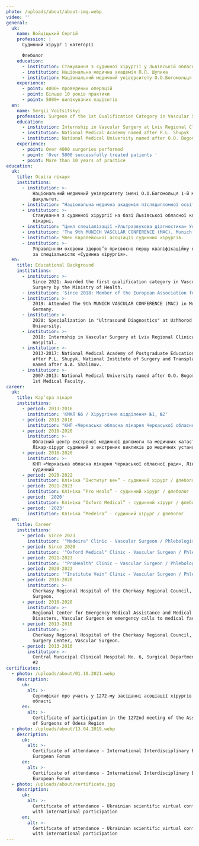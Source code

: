 ```yaml
---
photo: /uploads/about/about-img.webp
video: ''
general:
  uk:
    name: Войціцький Сергій
    profession: |
      Судинний хірург 1 категорії

      Флеболог
    education:
      - institution: Стажування з судинної хірургії у Львівській обласній клінічній лікарні
      - institution: Національна медична академія П.Л. Шупика
      - institution: Національний медичний університету О.О.Богомольця
    experience:
      - point: 4000+ проведених операцій
      - point: Більше 10 років практики
      - point: 5000+ вилікуваних пацієнтів
  en:
    name: Sergii Voitsitskyi
    profession: Surgеon of the 1st Qualification Category in Vascular Surgery Phlebologist
    education:
      - institution: Internship in Vascular Surgery at Lviv Regional Clinical Hospital
      - institution: National Medical Academy named after P.L. Shupyk
      - institution: National Medical University named after O.O. Bogomolets
    experience:
      - point: Over 4000 surgeries performed
      - point: 'Over 5000 successfully treated patients '
      - point: More than 10 years of practice
education:
  uk:
    title: Освіта лікаря
    institutions:
      - institution: >-
          Національний медичний університету імені О.О.Богомольця 1-й медичний
          факультет.
      - institution: "Національна медична академія післядипломної освіти ім. П.Л. Шупика «Національний інститут хірургії та трансплантології ім. О.О. Шалімова»\_"
      - institution: >-
          Стажування з судинної хірургії на базі Львівської обласної клінічної
          лікарні.
      - institution: "Цикл спеціалізації «Ультразвукова діагностика» Ужгородський національний університет\_"
      - institution: 'The 9th MUNICH VASCULAR CONFERENCE (MAC), Munich, Germany.'
      - institution: Член Європейської асоціації судинних хірургів.
      - institution: >-
          Управлінням охорони здоров’я присвоєно першу кваліфікаційну категорію
          за спеціальністю «Судинна хірургія».
  en:
    title: Educational Background
    institutions:
      - institution: >-
          Since 2021: Awarded the first qualification category in Vascular
          Surgery by the Ministry of Health.
      - institution: 'Since 2018: Member of the European Association for Vascular Surgeons.'
      - institution: >-
          2019: Attended The 9th MUNICH VASCULAR CONFERENCE (MAC) in Munich,
          Germany.
      - institution: >-
          2020: Specialization in "Ultrasound Diagnostics" at Uzhhorod National
          University.
      - institution: >-
          2018: Internship in Vascular Surgery at Lviv Regional Clinical
          Hospital.
      - institution: >-
          2013-2017: National Medical Academy of Postgraduate Education named
          after P.L. Shupyk, National Institute of Surgery and Transplantology
          named after A.A. Shalimov.
      - institution: >-
          2007-2013: National Medical University named after O.O. Bogomolets,
          1st Medical Faculty.
career:
  uk:
    title: Карʼєра лікаря
    institutions:
      - period: 2013-2016
        institution: 'КМКЛ №6 / Хірургічне відділення №1, №2'
      - period: 2013-2016
        institution: "КНП «Черкаська обласна лікарня Черкаської обласної ради» Центр судинної хірургії,\_ Лікар-хірург"
      - period: 2016-2020
        institution: >-
          Обласний центр екстреної медичної допомоги та медичних катастроф,
          Лікар-хірург судинний з екстрених викликів до медичних установ
      - period: 2016-2020
        institution: >-
          КНП «Черкаська обласна лікарня Черкаської обласної ради», Лікар-хірург
          судинний
      - period: 2020-2022
        institution: Клініка “Інститут вен” - судинний хірург / флеболог
      - period: 2021-2023
        institution: Клініка “Pro Heals” - судинний хірург / флеболог
      - period: '2020'
        institution: Клініка “Oxford Medical” - судинний хірург / флеболог
      - period: '2023'
        institution: Клініка “Medeira” - судинний хірург / флеболог
  en:
    title: Career
    institutions:
      - period: Since 2023
        institution: '"Medeira" Clinic - Vascular Surgeon / Phlebologist.'
      - period: Since 2020
        institution: '"Oxford Medical" Clinic - Vascular Surgeon / Phlebologist.'
      - period: 2021-2023
        institution: '"ProHealth" Clinic - Vascular Surgeon / Phlebologist.'
      - period: 2020-2022
        institution: '"Institute Vein" Clinic - Vascular Surgeon / Phlebologist.'
      - period: 2016-2020
        institution: >-
          Cherkasy Regional Hospital of the Cherkasy Regional Council, Vascular
          Surgeon.
      - period: 2016-2020
        institution: >-
          Regional Center for Emergency Medical Assistance and Medical
          Disasters, Vascular Surgeon on emergency calls to medical facilities.
      - period: 2013-2016
        institution: >-
          Cherkasy Regional Hospital of the Cherkasy Regional Council, Vascular
          Surgery Center, Vascular Surgeon.
      - period: 2013-2016
        institution: >-
          Central Municipal Clinical Hospital No. 6, Surgical Departments #1 and
          #2
certificates:
  - photo: /uploads/about/01.10.2021.webp
    description:
      uk:
        alt: >-
          Сертифікат про участь у 1272-му засіданні асоціації хірургів Одеської
          області
      en:
        alt: >-
          Certificate of participation in the 1272nd meeting of the Association
          of Surgeons of Odesa Region
  - photo: /uploads/about/13.04.2019.webp
    description:
      uk:
        alt: >-
          Certificate of attendance - International Interdisciplinary Eastern
          European Forum
      en:
        alt: >-
          Certificate of attendance - International Interdisciplinary Eastern
          European Forum
  - photo: /uploads/about/certificate.jpg
    description:
      uk:
        alt: >-
          Certificate of attendance - Ukrainian scientific virtual conference
          with international participation
      en:
        alt: >-
          Certificate of attendance - Ukrainian scientific virtual conference
          with international participation
---
```


